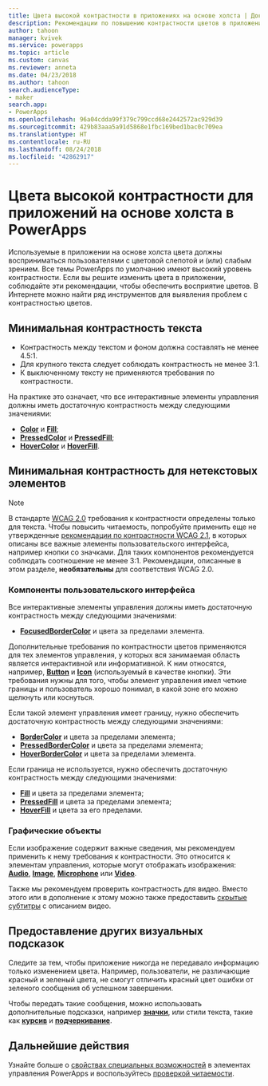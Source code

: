 ```yaml
---
title: Цвета высокой контрастности в приложениях на основе холста | Документы Майкрософт
description: Рекомендации по повышению контрастности цветов в приложениях на основе холста в PowerApps
author: tahoon
manager: kvivek
ms.service: powerapps
ms.topic: article
ms.custom: canvas
ms.reviewer: anneta
ms.date: 04/23/2018
ms.author: tahoon
search.audienceType:
- maker
search.app:
- PowerApps
ms.openlocfilehash: 96a04cdda99f379c799ccd68e2442572ac929d39
ms.sourcegitcommit: 429b83aaa5a91d5868e1fbc169bed1bac0c709ea
ms.translationtype: HT
ms.contentlocale: ru-RU
ms.lasthandoff: 08/24/2018
ms.locfileid: "42862917"
---
```

# <a name="accessible-colors-for-canvas-apps-in-powerapps"></a>Цвета высокой контрастности для приложений на основе холста в PowerApps
Используемые в приложении на основе холста цвета должны восприниматься пользователями с цветовой слепотой и (или) слабым зрением. Все темы PowerApps по умолчанию имеют высокий уровень контрастности. Если вы решите изменить цвета в приложении, соблюдайте эти рекомендации, чтобы обеспечить восприятие цветов. В Интернете можно найти ряд инструментов для выявления проблем с контрастностью цветов.

## <a name="minimum-contrast-for-text"></a>Минимальная контрастность текста
* Контрастность между текстом и фоном должна составлять не менее 4.5:1.
* Для крупного текста следует соблюдать контрастность не менее 3:1.
* К выключенному тексту не применяются требования по контрастности.

На практике это означает, что все интерактивные элементы управления должны иметь достаточную контрастность между следующими значениями:
* **[Color](controls/properties-color-border.md)** и **[Fill](controls/properties-color-border.md)**;
* **[PressedColor](controls/properties-color-border.md)** и **[PressedFill](controls/properties-color-border.md)**;
* **[HoverColor](controls/properties-color-border.md)** и **[HoverFill](controls/properties-color-border.md)**.

## <a name="minimum-contrast-for-non-text"></a>Минимальная контрастность для нетекстовых элементов

> [!NOTE]
> В стандарте [WCAG 2.0](https://www.w3.org/TR/UNDERSTANDING-WCAG20/visual-audio-contrast-contrast.html) требования к контрастности определены только для текста. Чтобы повысить читаемость, попробуйте применить еще не утвержденные [рекомендации по контрастности WCAG 2.1](https://www.w3.org/TR/WCAG21/#non-text-contrast), в которых описаны все важные элементы пользовательского интерфейса, например кнопки со значками. Для таких компонентов рекомендуется соблюдать соотношение не менее 3:1. Рекомендации, описанные в этом разделе, **необязательны** для соответствия WCAG 2.0.

### <a name="user-interface-components"></a>Компоненты пользовательского интерфейса
Все интерактивные элементы управления должны иметь достаточную контрастность между следующими значениями:
* **[FocusedBorderColor](controls/properties-color-border.md)** и цвета за пределами элемента.

Дополнительные требования по контрастности цветов применяются для тех элементов управления, у которых вся занимаемая область является интерактивной или информативной. К ним относятся, например, **[Button](controls/control-button.md)** и **[Icon](controls/control-shapes-icons.md)** (используемый в качестве кнопки). Эти требования нужны для того, чтобы элемент управления имел четкие границы и пользователь хорошо понимал, в какой зоне его можно щелкнуть или коснуться.

Если такой элемент управления имеет границу, нужно обеспечить достаточную контрастность между следующими значениями:
* **[BorderColor](controls/properties-color-border.md)** и цвета за пределами элемента;
* **[PressedBorderColor](controls/properties-color-border.md)** и цвета за пределами элемента;
* **[HoverBorderColor](controls/properties-color-border.md)** и цвета за пределами элемента.

Если граница не используется, нужно обеспечить достаточную контрастность между следующими значениями:
* **[Fill](controls/properties-color-border.md)** и цвета за пределами элемента;
* **[PressedFill](controls/properties-color-border.md)** и цвета за пределами элемента;
* **[HoverFill](controls/properties-color-border.md)** и цвета за его пределами.

### <a name="graphical-objects"></a>Графические объекты
Если изображение содержит важные сведения, мы рекомендуем применить к нему требования к контрастности. Это относится к элементам управления, которые могут отображать изображения: **[Audio](controls/control-audio-video.md)**, **[Image](controls/control-image.md)**, **[Microphone](controls/control-microphone.md)** или **[Video](controls/control-audio-video.md)**.

Также мы рекомендуем проверить контрастность для видео. Вместо этого или в дополнение к этому можно также предоставить [скрытые субтитры](controls/control-audio-video.md) с описанием видео.

## <a name="provide-other-visual-cues"></a>Предоставление других визуальных подсказок
Следите за тем, чтобы приложение никогда не передавало информацию только изменением цвета. Например, пользователи, не различающие красный и зеленый цвета, не смогут отличить красный цвет ошибки от зеленого сообщения об успешном завершении.

Чтобы передать такие сообщения, можно использовать дополнительные подсказки, например **[значки](controls/control-shapes-icons.md)**, или стили текста, такие как **[курсив](controls/properties-text.md)** и **[подчеркивание](controls/properties-text.md)**.

## <a name="next-steps"></a>Дальнейшие действия
Узнайте больше о [свойствах специальных возможностей](controls/properties-accessibility.md) в элементах управления PowerApps и воспользуйтесь [проверкой читаемости](accessibility-checker.md).
